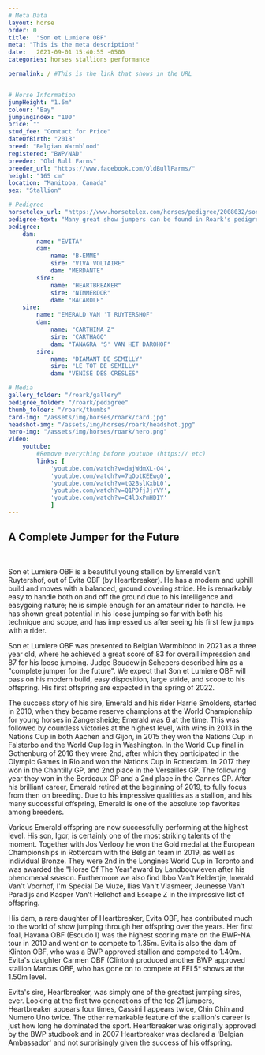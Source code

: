 ```yaml
---
# Meta Data
layout: horse
order: 0
title:  "Son et Lumiere OBF"
meta: "This is the meta description!"
date:   2021-09-01 15:40:55 -0500
categories: horses stallions performance

permalink: / #This is the link that shows in the URL


# Horse Information
jumpHeight: "1.6m"
colour: "Bay"
jumpingIndex: "100"
price: ""
stud_fee: "Contact for Price"
dateOfBirth: "2018"
breed: "Belgian Warmblood"
registered: "BWP/NAD"
breeder: "Old Bull Farms"
breeder_url: "https://www.facebook.com/OldBullFarms/"
height: "165 cm"
location: "Manitoba, Canada"
sex: "Stallion"

# Pedigree
horsetelex_url: "https://www.horsetelex.com/horses/pedigree/2008032/son-et-lumiere-obf"
pedigree-text: "Many great show jumpers can be found in Roark's pedigree including:"
pedigree:
    dam: 
        name: "EVITA"
        dam:
            name: "B-EMME"
            sire: "VIVA VOLTAIRE"
            dam: "MERDANTE"
        sire: 
            name: "HEARTBREAKER"
            sire: "NIMMERDOR"
            dam: "BACAROLE"
    sire: 
        name: "EMERALD VAN 'T RUYTERSHOF"
        dam: 
            name: "CARTHINA Z"
            sire: "CARTHAGO"
            dam: "TANAGRA 'S' VAN HET DAROHOF"
        sire:
            name: "DIAMANT DE SEMILLY"
            sire: "LE TOT DE SEMILLY"
            dam: "VENISE DES CRESLES"

# Media
gallery_folder: "/roark/gallery"
pedigree_folder: "/roark/pedigree"
thumb_folder: "/roark/thumbs"
card-img: "/assets/img/horses/roark/card.jpg"
headshot-img: "/assets/img/horses/roark/headshot.jpg"
hero-img: "/assets/img/horses/roark/hero.png"
video:
    youtube:
        #Remove everything before youtube (https:// etc)
        links: [
            'youtube.com/watch?v=dajWdmXL-O4',
            'youtube.com/watch?v=7qOotKEEwgQ',
            'youtube.com/watch?v=tG2BslKxbL0',
            'youtube.com/watch?v=Q1PDfjJjrVY',
            'youtube.com/watch?v=C4l3xPmHDIY'
            ]
---
```

<h2 class="blog-header-logo text-dark text-center"> A Complete Jumper for the Future </h2>
<br>

Son et Lumiere OBF is a beautiful young stallion by Emerald van't Ruytershof, out of Evita OBF (by Heartbreaker). He has a modern and uphill build and moves with a balanced, ground covering stride. He is remarkably easy to handle both on and off the ground due to his intelligence and easygoing nature; he is simple enough for an amateur rider to handle. He has shown great potential in his loose jumping so far with both his technique and scope, and has impressed us after seeing his first few jumps with a rider.

Son et Lumiere OBF was presented to Belgian Warmblood in 2021 as a three year old, where he achieved a great score of 83 for overall impression and 87 for his loose jumping. Judge Boudewijn Schepers described him as a "complete jumper for the future". We expect that Son et Lumiere OBF will pass on his modern build, easy disposition, large stride, and scope to his offspring. His first offspring are expected in the spring of 2022.

The success story of his sire, Emerald and his rider Harrie Smolders, started in 2010, when they became reserve champions at the World Championship for young horses in Zangersheide; Emerald was 6 at the time. This was followed by countless victories at the highest level, with wins in 2013 in the Nations Cup in both Aachen and Gijon, in 2015 they won the Nations Cup in Falsterbo and the World Cup leg in Washington. In the World Cup final in Gothenburg of 2016 they were 2nd, after which they participated in the Olympic Games in Rio and won the Nations Cup in Rotterdam. In 2017 they won in the Chantilly GP, and 2nd place in the Versailles GP. The following year they won in the Bordeaux GP and a 2nd place in the Cannes GP. After his brilliant career, Emerald retired at the beginning of 2019, to fully focus from then on breeding. Due to his impressive qualities as a stallion, and his many successful offspring, Emerald is one of the absolute top favorites among breeders.

Various Emerald offspring are now successfully performing at the highest level. His son, Igor, is certainly one of the most striking talents of the moment. Together with Jos Verlooy he won the Gold medal at the European Championships in Rotterdam with the Belgian team in 2019, as well as individual Bronze. They were 2nd in the Longines World Cup in Toronto and was awarded the "Horse Of The Year"award by Landbouwleven after his phenomenal season. Furthermore we also find Ibbo Van't Keldertje, Imerald Van't Voorhof, I'm Special De Muze, Ilias Van't Vlasmeer, Jeunesse Van't Paradijs and Kasper Van't Hellehof and Escape Z in the impressive list of offspring. 

His dam, a rare daughter of Heartbreaker, Evita OBF, has contributed much to the world of show jumping through her offspring over the years. Her first foal, Havana OBF (Escudo I) was the highest scoring mare on the BWP-NA tour in 2010 and went on to compete to 1.35m. Evita is also the dam of Klinton OBF, who was a BWP approved stallion and competed to 1.40m. Evita's daughter Carmen OBF (Clinton) produced another BWP approved stallion Marcus OBF, who has gone on to compete at FEI 5* shows at the 1.50m level. 

Evita's sire, Heartbreaker, was simply one of the greatest jumping sires, ever. Looking at the first two generations of the top 21 jumpers, Heartbreaker appears four times, Cassini I appears twice, Chin Chin and Numero Uno twice. The other remarkable feature of the stallion's career is just how long he dominated the sport. Heartbreaker was originally approved by the BWP studbook and in 2007 Heartbreaker was declared a 'Belgian Ambassador' and not surprisingly given the success of his offspring.
